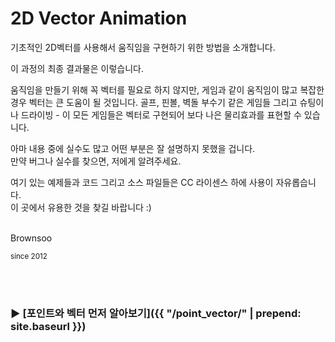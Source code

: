 # 2D Vector Animation

기초적인 2D벡터를 사용해서 움직임을 구현하기 위한 방법을 소개합니다.

이 과정의 최종 결과물은 이렇습니다.

<canvas data-processing-sources="./data/ball_vs_arc.pde"></canvas>

움직임을 만들기 위해 꼭 벡터를 필요로 하지 않지만, 게임과 같이 움직임이 많고 복잡한 경우 벡터는 큰 도움이 될 것입니다. 골프, 핀볼, 벽돌 부수기 같은 게임들 그리고 슈팅이나 드라이빙 - 이 모든 게임들은 벡터로 구현되어 보다 나은 물리효과를 표현할 수 있습니다.

아마 내용 중에 실수도 많고 어떤 부분은 잘 설명하지 못했을 겁니다.<br>
만약 버그나 실수를 찾으면, 저에게 알려주세요.

여기 있는 예제들과 코드 그리고 소스 파일들은 CC 라이센스 하에 사용이 자유롭습니다.<br>
이 곳에서 유용한 것을 찾길 바랍니다 :)

<br>
Brownsoo 

<small>since 2012</small>

<br>
<br>

### ▶ [포인트와 벡터 먼저 알아보기]({{ "/point_vector/" | prepend: site.baseurl }})